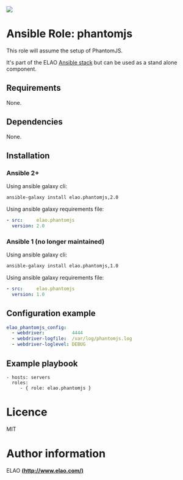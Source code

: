<img src="http://www.elao.com/images/corpo/logo_red_small.png"/>

# Ansible Role: phantomjs

This role will assume the setup of PhantomJS.

It's part of the ELAO [Ansible stack](http://ansible.elao.com) but can be used as a stand alone component.

## Requirements

None.

## Dependencies

None.

## Installation

### Ansible 2+

Using ansible galaxy cli:

```bash
ansible-galaxy install elao.phantomjs,2.0
```

Using ansible galaxy requirements file:

```yaml
- src:     elao.phantomjs
  version: 2.0
```

### Ansible 1 (no longer maintained)

Using ansible galaxy cli:

```bash
ansible-galaxy install elao.phantomjs,1.0
```

Using ansible galaxy requirements file:

```yaml
- src:     elao.phantomjs
  version: 1.0
```

## Configuration example

```yaml
elao_phantomjs_config:
  - webdriver:          4444
  - webdriver-logfile:  /var/log/phantomjs.log
  - webdriver-loglevel: DEBUG
```

## Example playbook

    - hosts: servers
      roles:
         - { role: elao.phantomjs }

# Licence

MIT

# Author information

ELAO [**(http://www.elao.com/)**](http://www.elao.com)
